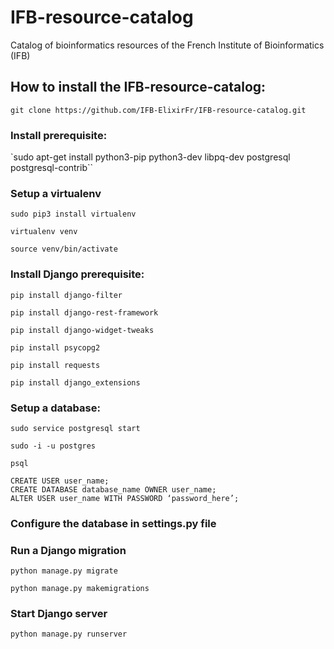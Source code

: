 # IFB-resource-catalog
Catalog of bioinformatics resources of the French Institute of Bioinformatics (IFB)

## How to install the IFB-resource-catalog:
`git clone https://github.com/IFB-ElixirFr/IFB-resource-catalog.git`

### Install prerequisite:

`sudo apt-get install python3-pip python3-dev libpq-dev postgresql postgresql-contrib``

### Setup a virtualenv 

`sudo pip3 install virtualenv`
  
`virtualenv venv`
  
`source venv/bin/activate`

### Install Django prerequisite:

`pip install django-filter`
  
`pip install django-rest-framework`
  
`pip install django-widget-tweaks`
  
`pip install psycopg2`
  
`pip install requests`
  
`pip install django_extensions`
  
### Setup a database:

`sudo service postgresql start`
  
`sudo -i -u postgres`
  
`psql`
  
```
CREATE USER user_name;
CREATE DATABASE database_name OWNER user_name;
ALTER USER user_name WITH PASSWORD ‘password_here’;
```

### Configure the database in settings.py file

### Run a Django migration

`python manage.py migrate`
  
`python manage.py makemigrations`

### Start Django server

`python manage.py runserver`
